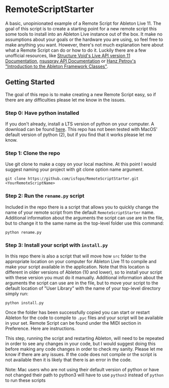 # RemoteScriptStarter
 A basic, unopinionated example of a Remote Script for Ableton Live 11. The goal of this script is to create a starting point for a new remote script this some tools to install into an Ableton Live instance out of the box. It make no assumptions about your goals or the hardware you are using, so feel free to make anything you want. However, there's not much explanation here about what a Remote Script can do or how to do it. Luckily there are a few unofficial resources, like [Structure Void's Live API version 11 Documentation](https://structure-void.com/PythonLiveAPI_documentation/Live11.0.xml), [nsuspray API Documentation](https://nsuspray.github.io/Live_API_Doc/) or [Hanz Petrov's "Introduction to the Ableton Framework Classes"](http://remotescripts.blogspot.com/2010/03/introduction-to-framework-classes.html).

## Getting Started
The goal of this repo is to make creating a new Remote Script easy, so if there are any difficulties please let me know in the issues.

### Step 0: Have python installed
If you don't already, install a LTS version of python on your computer. A download can be found [here](https://www.python.org/downloads/). This repo has not been tested with MacOS' default version of python (2), but if you find that it works please let me know.

### Step 1: Clone the repo
Use git clone to make a copy on your local machine. At this point I would suggest naming your project with git clone option name argument.

```shell
git clone https://github.com/isfopo/RemoteScriptStarter.git <YourRemoteScriptName>
```

### Step 2: Run the `rename.py` script
Included in the repo there is a script that allows you to quickly change the name of your remote script from the default `RemoteScriptStarter` name. Additional information about the arguments the script can use are in the file, but to change it to the same name as the top-level folder use this command: 

```shell
python rename.py
```

### Step 3: Install your script with `install.py`
In this repo there is also a script that will move how `src` folder to the appropriate location on your computer for Ableton Live 11 to compile and make your script available in the application. Note that this location is different in older versions of Ableton (10 and lower), so to install your script with these version you must do it manually. Additional information about the arguments the script can use are in the file, but to move your script to the default location of "User Library" with the name of your top-level directory simply run:

```shell
python install.py
```

Once the folder has been successfully copied you can start or restart Ableton for the code to compile to `.pyc` files and your script will be available in your set. Remote Script can be found under the MIDI section in Preference. Here are instructions.

This step, running the script and restarting Ableton, will need to be repeated in order to see any changes in your code, but I would suggest doing this before making any code changes in order to check my sanity. Please let me know if there are any issues. If the code does not compile or the script is not available then it is likely that there is an error in the code.

Note: Mac users who are not using their default version of python or have not changed their path to python3 will have to use `python3` instead of `python` to run these scripts
